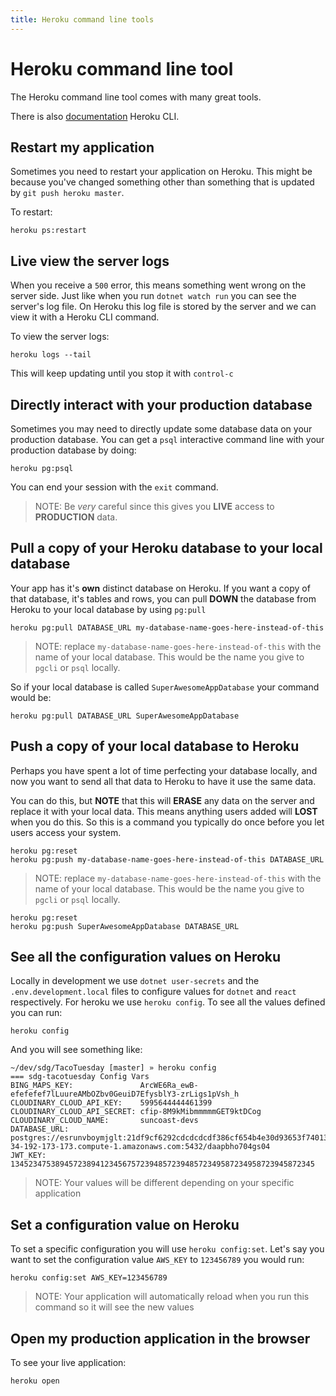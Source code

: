 ```yaml
---
title: Heroku command line tools
---
```


# Heroku command line tool

The Heroku command line tool comes with many great tools.

There is also [documentation](https://devcenter.heroku.com/articles/heroku-cli)
Heroku CLI.

## Restart my application

Sometimes you need to restart your application on Heroku. This might be because
you've changed something other than something that is updated by
`git push heroku master`.

To restart:

```shell
heroku ps:restart
```

## Live view the server logs

When you receive a `500` error, this means something went wrong on the server
side. Just like when you run `dotnet watch run` you can see the server's log
file. On Heroku this log file is stored by the server and we can view it with a
Heroku CLI command.

To view the server logs:

```shell
heroku logs --tail
```

This will keep updating until you stop it with `control-c`

## Directly interact with your production database

Sometimes you may need to directly update some database data on your production
database. You can get a `psql` interactive command line with your production
database by doing:

```shell
heroku pg:psql
```

You can end your session with the `exit` command.

> NOTE: Be _very_ careful since this gives you **LIVE** access to **PRODUCTION**
> data.

## Pull a copy of your Heroku database to your local database

Your app has it's **own** distinct database on Heroku. If you want a copy of
that database, it's tables and rows, you can pull **DOWN** the database from
Heroku to your local database by using `pg:pull`

```shell
heroku pg:pull DATABASE_URL my-database-name-goes-here-instead-of-this
```

> NOTE: replace `my-database-name-goes-here-instead-of-this` with the name of
> your local database. This would be the name you give to `pgcli` or `psql`
> locally.

So if your local database is called `SuperAwesomeAppDatabase` your command would
be:

```shell
heroku pg:pull DATABASE_URL SuperAwesomeAppDatabase
```

## Push a copy of your local database to Heroku

Perhaps you have spent a lot of time perfecting your database locally, and now
you want to send all that data to Heroku to have it use the same data.

You can do this, but **NOTE** that this will **ERASE** any data on the server
and replace it with your local data. This means anything users added will
**LOST** when you do this. So this is a command you typically do once before you
let users access your system.

```shell
heroku pg:reset
heroku pg:push my-database-name-goes-here-instead-of-this DATABASE_URL
```

> NOTE: replace `my-database-name-goes-here-instead-of-this` with the name of
> your local database. This would be the name you give to `pgcli` or `psql`
> locally.

```shell
heroku pg:reset
heroku pg:push SuperAwesomeAppDatabase DATABASE_URL
```

## See all the configuration values on Heroku

Locally in development we use `dotnet user-secrets` and the
`.env.development.local` files to configure values for `dotnet` and `react`
respectively. For heroku we use `heroku config`. To see all the values defined
you can run:

```shell
heroku config
```

And you will see something like:

```
~/dev/sdg/TacoTuesday [master] » heroku config
=== sdg-tacotuesday Config Vars
BING_MAPS_KEY:               ArcWE6Ra_ewB-efefefef7lLuureAMbOZbv0GeuiD7EfysblY3-zrLigs1pVsh_h
CLOUDINARY_CLOUD_API_KEY:    5995644444461399
CLOUDINARY_CLOUD_API_SECRET: cfip-8M9kMibmmmmmGET9ktDCog
CLOUDINARY_CLOUD_NAME:       suncoast-devs
DATABASE_URL:                postgres://esrunvboymjglt:21df9cf6292cdcdcdcdf386cf654b4e30d93653f74013aba648fedb8b4c0d9a7@ec2-34-192-173-173.compute-1.amazonaws.com:5432/daapbho704gs04
JWT_KEY:                     13452347538945723894123456757239485723948572349587234958723945872345
```

> NOTE: Your values will be different depending on your specific application

## Set a configuration value on Heroku

To set a specific configuration you will use `heroku config:set`. Let's say you
want to set the configuration value `AWS_KEY` to `123456789` you would run:

```shell
heroku config:set AWS_KEY=123456789
```

> NOTE: Your application will automatically reload when you run this command so
> it will see the new values

## Open my production application in the browser

To see your live application:

```shell
heroku open
```
